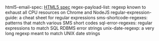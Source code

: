 html5-email-spec: [HTML5 spec](https://html.spec.whatwg.org/multipage/input.html#e-mail-state-(type%3Demail) "input tag with type=email")
regex-payload-list: regexp known to exhaust all CPU resources on Chrome and NodeJS
regular-expression-guide: a cheat sheet for regular expressions
sms-shortcode-regexes: patterns that match various SMS short codes
sql-error-regexes: regular expressions to match SQL RDBMS error strings
unix-date-regexp: a very long regexp meant to match UNIX date strings
